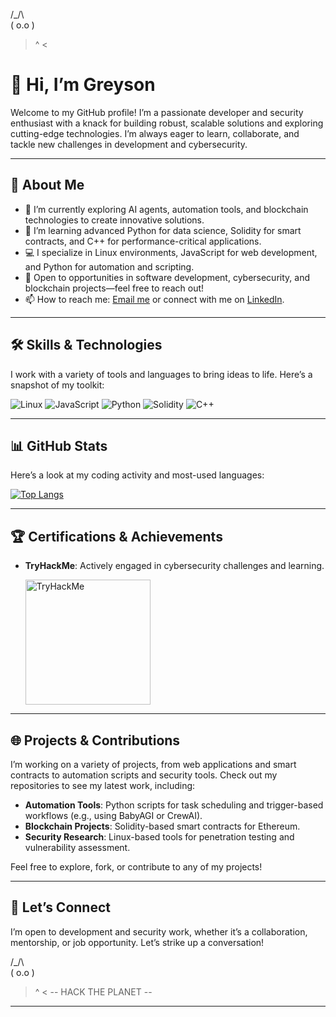    /_/\  
  ( o.o ) 
   > ^ <

# 👋 Hi, I’m Greyson
Welcome to my GitHub profile! I’m a passionate developer and security enthusiast with a knack for building robust, scalable solutions and exploring cutting-edge technologies. I’m always eager to learn, collaborate, and tackle new challenges in development and cybersecurity.

---

## 🚀 About Me
- 🔭 I’m currently exploring AI agents, automation tools, and blockchain technologies to create innovative solutions.
- 🌱 I’m learning advanced Python for data science, Solidity for smart contracts, and C++ for performance-critical applications.
- 💻 I specialize in Linux environments, JavaScript for web development, and Python for automation and scripting.
- 🎯 Open to opportunities in software development, cybersecurity, and blockchain projects—feel free to reach out!
- 📫 How to reach me: [Email me](mailto:greyson@example.com) or connect with me on [LinkedIn](https://linkedin.com/in/greyson).

---

## 🛠️ Skills & Technologies
I work with a variety of tools and languages to bring ideas to life. Here’s a snapshot of my toolkit:

![Linux](https://img.shields.io/badge/Linux-FCC624?style=for-the-badge&logo=linux&logoColor=black)  ![JavaScript](https://img.shields.io/badge/JavaScript-F7DF1E?style=for-the-badge&logo=javascript&logoColor=black)  ![Python](https://img.shields.io/badge/Python-3670A0?style=for-the-badge&logo=python&logoColor=ffdd54)  ![Solidity](https://img.shields.io/badge/Solidity-363636?style=for-the-badge&logo=solidity&logoColor=white)  ![C++](https://img.shields.io/badge/C++-00599C?style=for-the-badge&logo=cplusplus&logoColor=white)

---

## 📊 GitHub Stats
Here’s a look at my coding activity and most-used languages:

[![Top Langs](https://github-readme-stats.vercel.app/api/top-langs/?username=greysonnn&layout=compact)](https://github.com/anuraghazra/github-readme-stats)

---

## 🏆 Certifications & Achievements
- **TryHackMe**: Actively engaged in cybersecurity challenges and learning.
  
  <img src="https://tryhackme-badges.s3.amazonaws.com/99GG.png" alt="TryHackMe" width="200">

---

## 🌐 Projects & Contributions
I’m working on a variety of projects, from web applications and smart contracts to automation scripts and security tools. Check out my repositories to see my latest work, including:

- **Automation Tools**: Python scripts for task scheduling and trigger-based workflows (e.g., using BabyAGI or CrewAI).
- **Blockchain Projects**: Solidity-based smart contracts for Ethereum.
- **Security Research**: Linux-based tools for penetration testing and vulnerability assessment.

Feel free to explore, fork, or contribute to any of my projects!

---

## 🤝 Let’s Connect
I’m open to development and security work, whether it’s a collaboration, mentorship, or job opportunity. Let’s strike up a conversation!

   /_/\  
  ( o.o ) 
   > ^ <
   -- HACK THE PLANET --
> 
---
